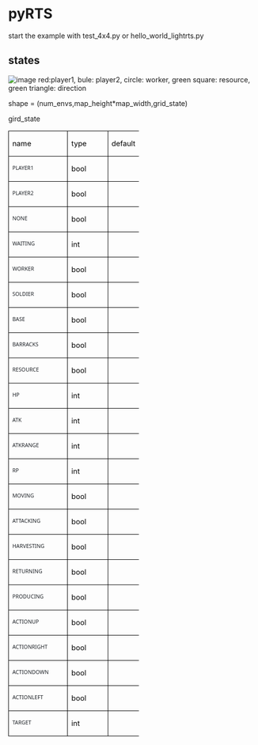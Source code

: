 # pyRTS
start the example with test_4x4.py or hello_world_lightrts.py
## states
![image](https://user-images.githubusercontent.com/66048062/228518275-96ddbe40-1d35-44ee-914f-fc0a9cbe329f.png)
red:player1, bule: player2, circle: worker, green square: resource, green triangle: direction 


shape = (num_envs,map_height*map_width,grid_state)

gird_state
<table class="MsoNormalTable" border="1" cellspacing="0" cellpadding="0" width="264" style="width:198.2pt;border-collapse:collapse;border:none;mso-border-alt:solid windowtext .5pt;
 mso-yfti-tbllook:1184;mso-padding-alt:0cm 5.4pt 0cm 5.4pt;mso-border-insideh:
 .5pt solid windowtext;mso-border-insidev:.5pt solid windowtext">
 <tbody><tr style="mso-yfti-irow:0;mso-yfti-firstrow:yes;height:14.0pt">
  <td width="104" nowrap="" valign="top" style="width:78.0pt;border:solid windowtext 1.0pt;
  mso-border-alt:solid windowtext .5pt;padding:0cm 5.4pt 0cm 5.4pt;height:14.0pt">
  <p class="MsoNormal" align="left" style="text-align:left;mso-pagination:widow-orphan"><span lang="EN-US" style="font-size:11.0pt;mso-ascii-font-family:等线;mso-fareast-font-family:
  等线;mso-hansi-font-family:等线;mso-bidi-font-family:宋体;color:black;mso-font-kerning:
  0pt">name<o:p></o:p></span></p>
  </td>
  <td width="66" nowrap="" valign="bottom" style="width:49.35pt;border:solid windowtext 1.0pt;
  border-left:none;mso-border-left-alt:solid windowtext .5pt;mso-border-alt:
  solid windowtext .5pt;padding:0cm 5.4pt 0cm 5.4pt;height:14.0pt">
  <p class="MsoNormal" align="left" style="text-align:left;mso-pagination:widow-orphan"><span lang="EN-US" style="font-size:11.0pt;mso-ascii-font-family:等线;mso-fareast-font-family:
  等线;mso-hansi-font-family:等线;mso-bidi-font-family:宋体;color:black;mso-font-kerning:
  0pt">type<o:p></o:p></span></p>
  </td>
  <td width="94" nowrap="" valign="bottom" style="width:70.85pt;border:solid windowtext 1.0pt;
  border-left:none;mso-border-left-alt:solid windowtext .5pt;mso-border-alt:
  solid windowtext .5pt;padding:0cm 5.4pt 0cm 5.4pt;height:14.0pt">
  <p class="MsoNormal" align="left" style="text-align:left;mso-pagination:widow-orphan"><span lang="EN-US" style="font-size:11.0pt;mso-ascii-font-family:等线;mso-fareast-font-family:
  等线;mso-hansi-font-family:等线;mso-bidi-font-family:宋体;color:black;mso-font-kerning:
  0pt">default<o:p></o:p></span></p>
  </td>
 </tr>
 <tr style="mso-yfti-irow:1;height:14.0pt">
  <td width="104" valign="top" style="width:78.0pt;border:solid windowtext 1.0pt;
  border-top:none;mso-border-top-alt:solid windowtext .5pt;mso-border-alt:solid windowtext .5pt;
  padding:0cm 5.4pt 0cm 5.4pt;height:14.0pt">
  <p class="MsoNormal" align="left" style="text-align:left;mso-pagination:widow-orphan"><span lang="EN-US" style="font-size:8.0pt;font-family:&quot;Segoe UI&quot;,sans-serif;
  mso-fareast-font-family:等线;color:#1F2328;mso-font-kerning:0pt">PLAYER1<o:p></o:p></span></p>
  </td>
  <td width="66" nowrap="" valign="bottom" style="width:49.35pt;border-top:none;
  border-left:none;border-bottom:solid windowtext 1.0pt;border-right:solid windowtext 1.0pt;
  mso-border-top-alt:solid windowtext .5pt;mso-border-left-alt:solid windowtext .5pt;
  mso-border-alt:solid windowtext .5pt;padding:0cm 5.4pt 0cm 5.4pt;height:14.0pt">
  <p class="MsoNormal" align="left" style="text-align:left;mso-pagination:widow-orphan"><span lang="EN-US" style="font-size:11.0pt;mso-ascii-font-family:等线;mso-fareast-font-family:
  等线;mso-hansi-font-family:等线;mso-bidi-font-family:宋体;color:black;mso-font-kerning:
  0pt">bool<o:p></o:p></span></p>
  </td>
  <td width="94" nowrap="" valign="bottom" style="width:70.85pt;border-top:none;
  border-left:none;border-bottom:solid windowtext 1.0pt;border-right:solid windowtext 1.0pt;
  mso-border-top-alt:solid windowtext .5pt;mso-border-left-alt:solid windowtext .5pt;
  mso-border-alt:solid windowtext .5pt;padding:0cm 5.4pt 0cm 5.4pt;height:14.0pt">
  <p class="MsoNormal" align="right" style="text-align:right;mso-pagination:widow-orphan"><span lang="EN-US" style="font-size:11.0pt;mso-ascii-font-family:等线;mso-fareast-font-family:
  等线;mso-hansi-font-family:等线;mso-bidi-font-family:宋体;color:black;mso-font-kerning:
  0pt">0<o:p></o:p></span></p>
  </td>
 </tr>
 <tr style="mso-yfti-irow:2;height:14.0pt">
  <td width="104" valign="top" style="width:78.0pt;border:solid windowtext 1.0pt;
  border-top:none;mso-border-top-alt:solid windowtext .5pt;mso-border-alt:solid windowtext .5pt;
  padding:0cm 5.4pt 0cm 5.4pt;height:14.0pt">
  <p class="MsoNormal" align="left" style="text-align:left;mso-pagination:widow-orphan"><span lang="EN-US" style="font-size:8.0pt;font-family:&quot;Segoe UI&quot;,sans-serif;
  mso-fareast-font-family:等线;color:#1F2328;mso-font-kerning:0pt">PLAYER2<o:p></o:p></span></p>
  </td>
  <td width="66" nowrap="" valign="bottom" style="width:49.35pt;border-top:none;
  border-left:none;border-bottom:solid windowtext 1.0pt;border-right:solid windowtext 1.0pt;
  mso-border-top-alt:solid windowtext .5pt;mso-border-left-alt:solid windowtext .5pt;
  mso-border-alt:solid windowtext .5pt;padding:0cm 5.4pt 0cm 5.4pt;height:14.0pt">
  <p class="MsoNormal" align="left" style="text-align:left;mso-pagination:widow-orphan"><span lang="EN-US" style="font-size:11.0pt;mso-ascii-font-family:等线;mso-fareast-font-family:
  等线;mso-hansi-font-family:等线;mso-bidi-font-family:宋体;color:black;mso-font-kerning:
  0pt">bool<o:p></o:p></span></p>
  </td>
  <td width="94" nowrap="" valign="bottom" style="width:70.85pt;border-top:none;
  border-left:none;border-bottom:solid windowtext 1.0pt;border-right:solid windowtext 1.0pt;
  mso-border-top-alt:solid windowtext .5pt;mso-border-left-alt:solid windowtext .5pt;
  mso-border-alt:solid windowtext .5pt;padding:0cm 5.4pt 0cm 5.4pt;height:14.0pt">
  <p class="MsoNormal" align="right" style="text-align:right;mso-pagination:widow-orphan"><span lang="EN-US" style="font-size:11.0pt;mso-ascii-font-family:等线;mso-fareast-font-family:
  等线;mso-hansi-font-family:等线;mso-bidi-font-family:宋体;color:black;mso-font-kerning:
  0pt">0<o:p></o:p></span></p>
  </td>
 </tr>
 <tr style="mso-yfti-irow:3;height:14.0pt">
  <td width="104" valign="top" style="width:78.0pt;border:solid windowtext 1.0pt;
  border-top:none;mso-border-top-alt:solid windowtext .5pt;mso-border-alt:solid windowtext .5pt;
  padding:0cm 5.4pt 0cm 5.4pt;height:14.0pt">
  <p class="MsoNormal" align="left" style="text-align:left;mso-pagination:widow-orphan"><span lang="EN-US" style="font-size:8.0pt;font-family:&quot;Segoe UI&quot;,sans-serif;
  mso-fareast-font-family:等线;color:#1F2328;mso-font-kerning:0pt">NONE<o:p></o:p></span></p>
  </td>
  <td width="66" nowrap="" valign="bottom" style="width:49.35pt;border-top:none;
  border-left:none;border-bottom:solid windowtext 1.0pt;border-right:solid windowtext 1.0pt;
  mso-border-top-alt:solid windowtext .5pt;mso-border-left-alt:solid windowtext .5pt;
  mso-border-alt:solid windowtext .5pt;padding:0cm 5.4pt 0cm 5.4pt;height:14.0pt">
  <p class="MsoNormal" align="left" style="text-align:left;mso-pagination:widow-orphan"><span lang="EN-US" style="font-size:11.0pt;mso-ascii-font-family:等线;mso-fareast-font-family:
  等线;mso-hansi-font-family:等线;mso-bidi-font-family:宋体;color:black;mso-font-kerning:
  0pt">bool<o:p></o:p></span></p>
  </td>
  <td width="94" nowrap="" valign="bottom" style="width:70.85pt;border-top:none;
  border-left:none;border-bottom:solid windowtext 1.0pt;border-right:solid windowtext 1.0pt;
  mso-border-top-alt:solid windowtext .5pt;mso-border-left-alt:solid windowtext .5pt;
  mso-border-alt:solid windowtext .5pt;padding:0cm 5.4pt 0cm 5.4pt;height:14.0pt">
  <p class="MsoNormal" align="right" style="text-align:right;mso-pagination:widow-orphan"><span lang="EN-US" style="font-size:11.0pt;mso-ascii-font-family:等线;mso-fareast-font-family:
  等线;mso-hansi-font-family:等线;mso-bidi-font-family:宋体;color:black;mso-font-kerning:
  0pt">0<o:p></o:p></span></p>
  </td>
 </tr>
 <tr style="mso-yfti-irow:4;height:14.0pt">
  <td width="104" valign="top" style="width:78.0pt;border:solid windowtext 1.0pt;
  border-top:none;mso-border-top-alt:solid windowtext .5pt;mso-border-alt:solid windowtext .5pt;
  padding:0cm 5.4pt 0cm 5.4pt;height:14.0pt">
  <p class="MsoNormal" align="left" style="text-align:left;mso-pagination:widow-orphan"><span lang="EN-US" style="font-size:8.0pt;font-family:&quot;Segoe UI&quot;,sans-serif;
  mso-fareast-font-family:等线;color:#1F2328;mso-font-kerning:0pt">WAITING<o:p></o:p></span></p>
  </td>
  <td width="66" nowrap="" valign="bottom" style="width:49.35pt;border-top:none;
  border-left:none;border-bottom:solid windowtext 1.0pt;border-right:solid windowtext 1.0pt;
  mso-border-top-alt:solid windowtext .5pt;mso-border-left-alt:solid windowtext .5pt;
  mso-border-alt:solid windowtext .5pt;padding:0cm 5.4pt 0cm 5.4pt;height:14.0pt">
  <p class="MsoNormal" align="left" style="text-align:left;mso-pagination:widow-orphan"><span lang="EN-US" style="font-size:11.0pt;mso-ascii-font-family:等线;mso-fareast-font-family:
  等线;mso-hansi-font-family:等线;mso-bidi-font-family:宋体;color:black;mso-font-kerning:
  0pt">int<o:p></o:p></span></p>
  </td>
  <td width="94" nowrap="" valign="bottom" style="width:70.85pt;border-top:none;
  border-left:none;border-bottom:solid windowtext 1.0pt;border-right:solid windowtext 1.0pt;
  mso-border-top-alt:solid windowtext .5pt;mso-border-left-alt:solid windowtext .5pt;
  mso-border-alt:solid windowtext .5pt;padding:0cm 5.4pt 0cm 5.4pt;height:14.0pt">
  <p class="MsoNormal" align="right" style="text-align:right;mso-pagination:widow-orphan"><span lang="EN-US" style="font-size:11.0pt;mso-ascii-font-family:等线;mso-fareast-font-family:
  等线;mso-hansi-font-family:等线;mso-bidi-font-family:宋体;color:black;mso-font-kerning:
  0pt">0<o:p></o:p></span></p>
  </td>
 </tr>
 <tr style="mso-yfti-irow:5;height:14.0pt">
  <td width="104" valign="top" style="width:78.0pt;border:solid windowtext 1.0pt;
  border-top:none;mso-border-top-alt:solid windowtext .5pt;mso-border-alt:solid windowtext .5pt;
  padding:0cm 5.4pt 0cm 5.4pt;height:14.0pt">
  <p class="MsoNormal" align="left" style="text-align:left;mso-pagination:widow-orphan"><span lang="EN-US" style="font-size:8.0pt;font-family:&quot;Segoe UI&quot;,sans-serif;
  mso-fareast-font-family:等线;color:#1F2328;mso-font-kerning:0pt">WORKER<o:p></o:p></span></p>
  </td>
  <td width="66" nowrap="" valign="bottom" style="width:49.35pt;border-top:none;
  border-left:none;border-bottom:solid windowtext 1.0pt;border-right:solid windowtext 1.0pt;
  mso-border-top-alt:solid windowtext .5pt;mso-border-left-alt:solid windowtext .5pt;
  mso-border-alt:solid windowtext .5pt;padding:0cm 5.4pt 0cm 5.4pt;height:14.0pt">
  <p class="MsoNormal" align="left" style="text-align:left;mso-pagination:widow-orphan"><span lang="EN-US" style="font-size:11.0pt;mso-ascii-font-family:等线;mso-fareast-font-family:
  等线;mso-hansi-font-family:等线;mso-bidi-font-family:宋体;color:black;mso-font-kerning:
  0pt">bool<o:p></o:p></span></p>
  </td>
  <td width="94" nowrap="" valign="bottom" style="width:70.85pt;border-top:none;
  border-left:none;border-bottom:solid windowtext 1.0pt;border-right:solid windowtext 1.0pt;
  mso-border-top-alt:solid windowtext .5pt;mso-border-left-alt:solid windowtext .5pt;
  mso-border-alt:solid windowtext .5pt;padding:0cm 5.4pt 0cm 5.4pt;height:14.0pt">
  <p class="MsoNormal" align="right" style="text-align:right;mso-pagination:widow-orphan"><span lang="EN-US" style="font-size:11.0pt;mso-ascii-font-family:等线;mso-fareast-font-family:
  等线;mso-hansi-font-family:等线;mso-bidi-font-family:宋体;color:black;mso-font-kerning:
  0pt">0<o:p></o:p></span></p>
  </td>
 </tr>
 <tr style="mso-yfti-irow:6;height:14.0pt">
  <td width="104" valign="top" style="width:78.0pt;border:solid windowtext 1.0pt;
  border-top:none;mso-border-top-alt:solid windowtext .5pt;mso-border-alt:solid windowtext .5pt;
  padding:0cm 5.4pt 0cm 5.4pt;height:14.0pt">
  <p class="MsoNormal" align="left" style="text-align:left;mso-pagination:widow-orphan"><span lang="EN-US" style="font-size:8.0pt;font-family:&quot;Segoe UI&quot;,sans-serif;
  mso-fareast-font-family:等线;color:#1F2328;mso-font-kerning:0pt">SOLDIER<o:p></o:p></span></p>
  </td>
  <td width="66" nowrap="" valign="bottom" style="width:49.35pt;border-top:none;
  border-left:none;border-bottom:solid windowtext 1.0pt;border-right:solid windowtext 1.0pt;
  mso-border-top-alt:solid windowtext .5pt;mso-border-left-alt:solid windowtext .5pt;
  mso-border-alt:solid windowtext .5pt;padding:0cm 5.4pt 0cm 5.4pt;height:14.0pt">
  <p class="MsoNormal" align="left" style="text-align:left;mso-pagination:widow-orphan"><span lang="EN-US" style="font-size:11.0pt;mso-ascii-font-family:等线;mso-fareast-font-family:
  等线;mso-hansi-font-family:等线;mso-bidi-font-family:宋体;color:black;mso-font-kerning:
  0pt">bool<o:p></o:p></span></p>
  </td>
  <td width="94" nowrap="" valign="bottom" style="width:70.85pt;border-top:none;
  border-left:none;border-bottom:solid windowtext 1.0pt;border-right:solid windowtext 1.0pt;
  mso-border-top-alt:solid windowtext .5pt;mso-border-left-alt:solid windowtext .5pt;
  mso-border-alt:solid windowtext .5pt;padding:0cm 5.4pt 0cm 5.4pt;height:14.0pt">
  <p class="MsoNormal" align="right" style="text-align:right;mso-pagination:widow-orphan"><span lang="EN-US" style="font-size:11.0pt;mso-ascii-font-family:等线;mso-fareast-font-family:
  等线;mso-hansi-font-family:等线;mso-bidi-font-family:宋体;color:black;mso-font-kerning:
  0pt">0<o:p></o:p></span></p>
  </td>
 </tr>
 <tr style="mso-yfti-irow:7;height:14.0pt">
  <td width="104" valign="top" style="width:78.0pt;border:solid windowtext 1.0pt;
  border-top:none;mso-border-top-alt:solid windowtext .5pt;mso-border-alt:solid windowtext .5pt;
  padding:0cm 5.4pt 0cm 5.4pt;height:14.0pt">
  <p class="MsoNormal" align="left" style="text-align:left;mso-pagination:widow-orphan"><span lang="EN-US" style="font-size:8.0pt;font-family:&quot;Segoe UI&quot;,sans-serif;
  mso-fareast-font-family:等线;color:#1F2328;mso-font-kerning:0pt">BASE<o:p></o:p></span></p>
  </td>
  <td width="66" nowrap="" valign="bottom" style="width:49.35pt;border-top:none;
  border-left:none;border-bottom:solid windowtext 1.0pt;border-right:solid windowtext 1.0pt;
  mso-border-top-alt:solid windowtext .5pt;mso-border-left-alt:solid windowtext .5pt;
  mso-border-alt:solid windowtext .5pt;padding:0cm 5.4pt 0cm 5.4pt;height:14.0pt">
  <p class="MsoNormal" align="left" style="text-align:left;mso-pagination:widow-orphan"><span lang="EN-US" style="font-size:11.0pt;mso-ascii-font-family:等线;mso-fareast-font-family:
  等线;mso-hansi-font-family:等线;mso-bidi-font-family:宋体;color:black;mso-font-kerning:
  0pt">bool<o:p></o:p></span></p>
  </td>
  <td width="94" nowrap="" valign="bottom" style="width:70.85pt;border-top:none;
  border-left:none;border-bottom:solid windowtext 1.0pt;border-right:solid windowtext 1.0pt;
  mso-border-top-alt:solid windowtext .5pt;mso-border-left-alt:solid windowtext .5pt;
  mso-border-alt:solid windowtext .5pt;padding:0cm 5.4pt 0cm 5.4pt;height:14.0pt">
  <p class="MsoNormal" align="right" style="text-align:right;mso-pagination:widow-orphan"><span lang="EN-US" style="font-size:11.0pt;mso-ascii-font-family:等线;mso-fareast-font-family:
  等线;mso-hansi-font-family:等线;mso-bidi-font-family:宋体;color:black;mso-font-kerning:
  0pt">0<o:p></o:p></span></p>
  </td>
 </tr>
 <tr style="mso-yfti-irow:8;height:14.0pt">
  <td width="104" valign="top" style="width:78.0pt;border:solid windowtext 1.0pt;
  border-top:none;mso-border-top-alt:solid windowtext .5pt;mso-border-alt:solid windowtext .5pt;
  padding:0cm 5.4pt 0cm 5.4pt;height:14.0pt">
  <p class="MsoNormal" align="left" style="text-align:left;mso-pagination:widow-orphan"><span lang="EN-US" style="font-size:8.0pt;font-family:&quot;Segoe UI&quot;,sans-serif;
  mso-fareast-font-family:等线;color:#1F2328;mso-font-kerning:0pt">BARRACKS<o:p></o:p></span></p>
  </td>
  <td width="66" nowrap="" valign="bottom" style="width:49.35pt;border-top:none;
  border-left:none;border-bottom:solid windowtext 1.0pt;border-right:solid windowtext 1.0pt;
  mso-border-top-alt:solid windowtext .5pt;mso-border-left-alt:solid windowtext .5pt;
  mso-border-alt:solid windowtext .5pt;padding:0cm 5.4pt 0cm 5.4pt;height:14.0pt">
  <p class="MsoNormal" align="left" style="text-align:left;mso-pagination:widow-orphan"><span lang="EN-US" style="font-size:11.0pt;mso-ascii-font-family:等线;mso-fareast-font-family:
  等线;mso-hansi-font-family:等线;mso-bidi-font-family:宋体;color:black;mso-font-kerning:
  0pt">bool<o:p></o:p></span></p>
  </td>
  <td width="94" nowrap="" valign="bottom" style="width:70.85pt;border-top:none;
  border-left:none;border-bottom:solid windowtext 1.0pt;border-right:solid windowtext 1.0pt;
  mso-border-top-alt:solid windowtext .5pt;mso-border-left-alt:solid windowtext .5pt;
  mso-border-alt:solid windowtext .5pt;padding:0cm 5.4pt 0cm 5.4pt;height:14.0pt">
  <p class="MsoNormal" align="right" style="text-align:right;mso-pagination:widow-orphan"><span lang="EN-US" style="font-size:11.0pt;mso-ascii-font-family:等线;mso-fareast-font-family:
  等线;mso-hansi-font-family:等线;mso-bidi-font-family:宋体;color:black;mso-font-kerning:
  0pt">0<o:p></o:p></span></p>
  </td>
 </tr>
 <tr style="mso-yfti-irow:9;height:14.0pt">
  <td width="104" valign="top" style="width:78.0pt;border:solid windowtext 1.0pt;
  border-top:none;mso-border-top-alt:solid windowtext .5pt;mso-border-alt:solid windowtext .5pt;
  padding:0cm 5.4pt 0cm 5.4pt;height:14.0pt">
  <p class="MsoNormal" align="left" style="text-align:left;mso-pagination:widow-orphan"><span lang="EN-US" style="font-size:8.0pt;font-family:&quot;Segoe UI&quot;,sans-serif;
  mso-fareast-font-family:等线;color:#1F2328;mso-font-kerning:0pt">RESOURCE<o:p></o:p></span></p>
  </td>
  <td width="66" nowrap="" valign="bottom" style="width:49.35pt;border-top:none;
  border-left:none;border-bottom:solid windowtext 1.0pt;border-right:solid windowtext 1.0pt;
  mso-border-top-alt:solid windowtext .5pt;mso-border-left-alt:solid windowtext .5pt;
  mso-border-alt:solid windowtext .5pt;padding:0cm 5.4pt 0cm 5.4pt;height:14.0pt">
  <p class="MsoNormal" align="left" style="text-align:left;mso-pagination:widow-orphan"><span lang="EN-US" style="font-size:11.0pt;mso-ascii-font-family:等线;mso-fareast-font-family:
  等线;mso-hansi-font-family:等线;mso-bidi-font-family:宋体;color:black;mso-font-kerning:
  0pt">bool<o:p></o:p></span></p>
  </td>
  <td width="94" nowrap="" valign="bottom" style="width:70.85pt;border-top:none;
  border-left:none;border-bottom:solid windowtext 1.0pt;border-right:solid windowtext 1.0pt;
  mso-border-top-alt:solid windowtext .5pt;mso-border-left-alt:solid windowtext .5pt;
  mso-border-alt:solid windowtext .5pt;padding:0cm 5.4pt 0cm 5.4pt;height:14.0pt">
  <p class="MsoNormal" align="right" style="text-align:right;mso-pagination:widow-orphan"><span lang="EN-US" style="font-size:11.0pt;mso-ascii-font-family:等线;mso-fareast-font-family:
  等线;mso-hansi-font-family:等线;mso-bidi-font-family:宋体;color:black;mso-font-kerning:
  0pt">0<o:p></o:p></span></p>
  </td>
 </tr>
 <tr style="mso-yfti-irow:10;height:14.0pt">
  <td width="104" valign="top" style="width:78.0pt;border:solid windowtext 1.0pt;
  border-top:none;mso-border-top-alt:solid windowtext .5pt;mso-border-alt:solid windowtext .5pt;
  padding:0cm 5.4pt 0cm 5.4pt;height:14.0pt">
  <p class="MsoNormal" align="left" style="text-align:left;mso-pagination:widow-orphan"><span lang="EN-US" style="font-size:8.0pt;font-family:&quot;Segoe UI&quot;,sans-serif;
  mso-fareast-font-family:等线;color:#1F2328;mso-font-kerning:0pt">HP<o:p></o:p></span></p>
  </td>
  <td width="66" nowrap="" valign="bottom" style="width:49.35pt;border-top:none;
  border-left:none;border-bottom:solid windowtext 1.0pt;border-right:solid windowtext 1.0pt;
  mso-border-top-alt:solid windowtext .5pt;mso-border-left-alt:solid windowtext .5pt;
  mso-border-alt:solid windowtext .5pt;padding:0cm 5.4pt 0cm 5.4pt;height:14.0pt">
  <p class="MsoNormal" align="left" style="text-align:left;mso-pagination:widow-orphan"><span lang="EN-US" style="font-size:11.0pt;mso-ascii-font-family:等线;mso-fareast-font-family:
  等线;mso-hansi-font-family:等线;mso-bidi-font-family:宋体;color:black;mso-font-kerning:
  0pt">int<o:p></o:p></span></p>
  </td>
  <td width="94" nowrap="" valign="bottom" style="width:70.85pt;border-top:none;
  border-left:none;border-bottom:solid windowtext 1.0pt;border-right:solid windowtext 1.0pt;
  mso-border-top-alt:solid windowtext .5pt;mso-border-left-alt:solid windowtext .5pt;
  mso-border-alt:solid windowtext .5pt;padding:0cm 5.4pt 0cm 5.4pt;height:14.0pt">
  <p class="MsoNormal" align="right" style="text-align:right;mso-pagination:widow-orphan"><span lang="EN-US" style="font-size:11.0pt;mso-ascii-font-family:等线;mso-fareast-font-family:
  等线;mso-hansi-font-family:等线;mso-bidi-font-family:宋体;color:black;mso-font-kerning:
  0pt">0<o:p></o:p></span></p>
  </td>
 </tr>
 <tr style="mso-yfti-irow:11;height:14.0pt">
  <td width="104" valign="top" style="width:78.0pt;border:solid windowtext 1.0pt;
  border-top:none;mso-border-top-alt:solid windowtext .5pt;mso-border-alt:solid windowtext .5pt;
  padding:0cm 5.4pt 0cm 5.4pt;height:14.0pt">
  <p class="MsoNormal" align="left" style="text-align:left;mso-pagination:widow-orphan"><span lang="EN-US" style="font-size:8.0pt;font-family:&quot;Segoe UI&quot;,sans-serif;
  mso-fareast-font-family:等线;color:#1F2328;mso-font-kerning:0pt">ATK<o:p></o:p></span></p>
  </td>
  <td width="66" nowrap="" valign="bottom" style="width:49.35pt;border-top:none;
  border-left:none;border-bottom:solid windowtext 1.0pt;border-right:solid windowtext 1.0pt;
  mso-border-top-alt:solid windowtext .5pt;mso-border-left-alt:solid windowtext .5pt;
  mso-border-alt:solid windowtext .5pt;padding:0cm 5.4pt 0cm 5.4pt;height:14.0pt">
  <p class="MsoNormal" align="left" style="text-align:left;mso-pagination:widow-orphan"><span lang="EN-US" style="font-size:11.0pt;mso-ascii-font-family:等线;mso-fareast-font-family:
  等线;mso-hansi-font-family:等线;mso-bidi-font-family:宋体;color:black;mso-font-kerning:
  0pt">int<o:p></o:p></span></p>
  </td>
  <td width="94" nowrap="" valign="bottom" style="width:70.85pt;border-top:none;
  border-left:none;border-bottom:solid windowtext 1.0pt;border-right:solid windowtext 1.0pt;
  mso-border-top-alt:solid windowtext .5pt;mso-border-left-alt:solid windowtext .5pt;
  mso-border-alt:solid windowtext .5pt;padding:0cm 5.4pt 0cm 5.4pt;height:14.0pt">
  <p class="MsoNormal" align="right" style="text-align:right;mso-pagination:widow-orphan"><span lang="EN-US" style="font-size:11.0pt;mso-ascii-font-family:等线;mso-fareast-font-family:
  等线;mso-hansi-font-family:等线;mso-bidi-font-family:宋体;color:black;mso-font-kerning:
  0pt">0<o:p></o:p></span></p>
  </td>
 </tr>
 <tr style="mso-yfti-irow:12;height:14.0pt">
  <td width="104" valign="top" style="width:78.0pt;border:solid windowtext 1.0pt;
  border-top:none;mso-border-top-alt:solid windowtext .5pt;mso-border-alt:solid windowtext .5pt;
  padding:0cm 5.4pt 0cm 5.4pt;height:14.0pt">
  <p class="MsoNormal" align="left" style="text-align:left;mso-pagination:widow-orphan"><span lang="EN-US" style="font-size:8.0pt;font-family:&quot;Segoe UI&quot;,sans-serif;
  mso-fareast-font-family:等线;color:#1F2328;mso-font-kerning:0pt">ATKRANGE<o:p></o:p></span></p>
  </td>
  <td width="66" nowrap="" valign="bottom" style="width:49.35pt;border-top:none;
  border-left:none;border-bottom:solid windowtext 1.0pt;border-right:solid windowtext 1.0pt;
  mso-border-top-alt:solid windowtext .5pt;mso-border-left-alt:solid windowtext .5pt;
  mso-border-alt:solid windowtext .5pt;padding:0cm 5.4pt 0cm 5.4pt;height:14.0pt">
  <p class="MsoNormal" align="left" style="text-align:left;mso-pagination:widow-orphan"><span lang="EN-US" style="font-size:11.0pt;mso-ascii-font-family:等线;mso-fareast-font-family:
  等线;mso-hansi-font-family:等线;mso-bidi-font-family:宋体;color:black;mso-font-kerning:
  0pt">int<o:p></o:p></span></p>
  </td>
  <td width="94" nowrap="" valign="bottom" style="width:70.85pt;border-top:none;
  border-left:none;border-bottom:solid windowtext 1.0pt;border-right:solid windowtext 1.0pt;
  mso-border-top-alt:solid windowtext .5pt;mso-border-left-alt:solid windowtext .5pt;
  mso-border-alt:solid windowtext .5pt;padding:0cm 5.4pt 0cm 5.4pt;height:14.0pt">
  <p class="MsoNormal" align="right" style="text-align:right;mso-pagination:widow-orphan"><span lang="EN-US" style="font-size:11.0pt;mso-ascii-font-family:等线;mso-fareast-font-family:
  等线;mso-hansi-font-family:等线;mso-bidi-font-family:宋体;color:black;mso-font-kerning:
  0pt">0<o:p></o:p></span></p>
  </td>
 </tr>
 <tr style="mso-yfti-irow:13;height:14.0pt">
  <td width="104" valign="top" style="width:78.0pt;border:solid windowtext 1.0pt;
  border-top:none;mso-border-top-alt:solid windowtext .5pt;mso-border-alt:solid windowtext .5pt;
  padding:0cm 5.4pt 0cm 5.4pt;height:14.0pt">
  <p class="MsoNormal" align="left" style="text-align:left;mso-pagination:widow-orphan"><span lang="EN-US" style="font-size:8.0pt;font-family:&quot;Segoe UI&quot;,sans-serif;
  mso-fareast-font-family:等线;color:#1F2328;mso-font-kerning:0pt">RP<o:p></o:p></span></p>
  </td>
  <td width="66" nowrap="" valign="bottom" style="width:49.35pt;border-top:none;
  border-left:none;border-bottom:solid windowtext 1.0pt;border-right:solid windowtext 1.0pt;
  mso-border-top-alt:solid windowtext .5pt;mso-border-left-alt:solid windowtext .5pt;
  mso-border-alt:solid windowtext .5pt;padding:0cm 5.4pt 0cm 5.4pt;height:14.0pt">
  <p class="MsoNormal" align="left" style="text-align:left;mso-pagination:widow-orphan"><span lang="EN-US" style="font-size:11.0pt;mso-ascii-font-family:等线;mso-fareast-font-family:
  等线;mso-hansi-font-family:等线;mso-bidi-font-family:宋体;color:black;mso-font-kerning:
  0pt">int<o:p></o:p></span></p>
  </td>
  <td width="94" nowrap="" valign="bottom" style="width:70.85pt;border-top:none;
  border-left:none;border-bottom:solid windowtext 1.0pt;border-right:solid windowtext 1.0pt;
  mso-border-top-alt:solid windowtext .5pt;mso-border-left-alt:solid windowtext .5pt;
  mso-border-alt:solid windowtext .5pt;padding:0cm 5.4pt 0cm 5.4pt;height:14.0pt">
  <p class="MsoNormal" align="right" style="text-align:right;mso-pagination:widow-orphan"><span lang="EN-US" style="font-size:11.0pt;mso-ascii-font-family:等线;mso-fareast-font-family:
  等线;mso-hansi-font-family:等线;mso-bidi-font-family:宋体;color:black;mso-font-kerning:
  0pt">0<o:p></o:p></span></p>
  </td>
 </tr>
 <tr style="mso-yfti-irow:14;height:14.0pt">
  <td width="104" valign="top" style="width:78.0pt;border:solid windowtext 1.0pt;
  border-top:none;mso-border-top-alt:solid windowtext .5pt;mso-border-alt:solid windowtext .5pt;
  padding:0cm 5.4pt 0cm 5.4pt;height:14.0pt">
  <p class="MsoNormal" align="left" style="text-align:left;mso-pagination:widow-orphan"><span lang="EN-US" style="font-size:8.0pt;font-family:&quot;Segoe UI&quot;,sans-serif;
  mso-fareast-font-family:等线;color:#1F2328;mso-font-kerning:0pt">MOVING<o:p></o:p></span></p>
  </td>
  <td width="66" nowrap="" valign="bottom" style="width:49.35pt;border-top:none;
  border-left:none;border-bottom:solid windowtext 1.0pt;border-right:solid windowtext 1.0pt;
  mso-border-top-alt:solid windowtext .5pt;mso-border-left-alt:solid windowtext .5pt;
  mso-border-alt:solid windowtext .5pt;padding:0cm 5.4pt 0cm 5.4pt;height:14.0pt">
  <p class="MsoNormal" align="left" style="text-align:left;mso-pagination:widow-orphan"><span lang="EN-US" style="font-size:11.0pt;mso-ascii-font-family:等线;mso-fareast-font-family:
  等线;mso-hansi-font-family:等线;mso-bidi-font-family:宋体;color:black;mso-font-kerning:
  0pt">bool<o:p></o:p></span></p>
  </td>
  <td width="94" nowrap="" valign="bottom" style="width:70.85pt;border-top:none;
  border-left:none;border-bottom:solid windowtext 1.0pt;border-right:solid windowtext 1.0pt;
  mso-border-top-alt:solid windowtext .5pt;mso-border-left-alt:solid windowtext .5pt;
  mso-border-alt:solid windowtext .5pt;padding:0cm 5.4pt 0cm 5.4pt;height:14.0pt">
  <p class="MsoNormal" align="right" style="text-align:right;mso-pagination:widow-orphan"><span lang="EN-US" style="font-size:11.0pt;mso-ascii-font-family:等线;mso-fareast-font-family:
  等线;mso-hansi-font-family:等线;mso-bidi-font-family:宋体;color:black;mso-font-kerning:
  0pt">0<o:p></o:p></span></p>
  </td>
 </tr>
 <tr style="mso-yfti-irow:15;height:14.0pt">
  <td width="104" valign="top" style="width:78.0pt;border:solid windowtext 1.0pt;
  border-top:none;mso-border-top-alt:solid windowtext .5pt;mso-border-alt:solid windowtext .5pt;
  padding:0cm 5.4pt 0cm 5.4pt;height:14.0pt">
  <p class="MsoNormal" align="left" style="text-align:left;mso-pagination:widow-orphan"><span lang="EN-US" style="font-size:8.0pt;font-family:&quot;Segoe UI&quot;,sans-serif;
  mso-fareast-font-family:等线;color:#1F2328;mso-font-kerning:0pt">ATTACKING<o:p></o:p></span></p>
  </td>
  <td width="66" nowrap="" valign="bottom" style="width:49.35pt;border-top:none;
  border-left:none;border-bottom:solid windowtext 1.0pt;border-right:solid windowtext 1.0pt;
  mso-border-top-alt:solid windowtext .5pt;mso-border-left-alt:solid windowtext .5pt;
  mso-border-alt:solid windowtext .5pt;padding:0cm 5.4pt 0cm 5.4pt;height:14.0pt">
  <p class="MsoNormal" align="left" style="text-align:left;mso-pagination:widow-orphan"><span lang="EN-US" style="font-size:11.0pt;mso-ascii-font-family:等线;mso-fareast-font-family:
  等线;mso-hansi-font-family:等线;mso-bidi-font-family:宋体;color:black;mso-font-kerning:
  0pt">bool<o:p></o:p></span></p>
  </td>
  <td width="94" nowrap="" valign="bottom" style="width:70.85pt;border-top:none;
  border-left:none;border-bottom:solid windowtext 1.0pt;border-right:solid windowtext 1.0pt;
  mso-border-top-alt:solid windowtext .5pt;mso-border-left-alt:solid windowtext .5pt;
  mso-border-alt:solid windowtext .5pt;padding:0cm 5.4pt 0cm 5.4pt;height:14.0pt">
  <p class="MsoNormal" align="right" style="text-align:right;mso-pagination:widow-orphan"><span lang="EN-US" style="font-size:11.0pt;mso-ascii-font-family:等线;mso-fareast-font-family:
  等线;mso-hansi-font-family:等线;mso-bidi-font-family:宋体;color:black;mso-font-kerning:
  0pt">0<o:p></o:p></span></p>
  </td>
 </tr>
 <tr style="mso-yfti-irow:16;height:14.0pt">
  <td width="104" valign="top" style="width:78.0pt;border:solid windowtext 1.0pt;
  border-top:none;mso-border-top-alt:solid windowtext .5pt;mso-border-alt:solid windowtext .5pt;
  padding:0cm 5.4pt 0cm 5.4pt;height:14.0pt">
  <p class="MsoNormal" align="left" style="text-align:left;mso-pagination:widow-orphan"><span lang="EN-US" style="font-size:8.0pt;font-family:&quot;Segoe UI&quot;,sans-serif;
  mso-fareast-font-family:等线;color:#1F2328;mso-font-kerning:0pt">HARVESTING<o:p></o:p></span></p>
  </td>
  <td width="66" nowrap="" valign="bottom" style="width:49.35pt;border-top:none;
  border-left:none;border-bottom:solid windowtext 1.0pt;border-right:solid windowtext 1.0pt;
  mso-border-top-alt:solid windowtext .5pt;mso-border-left-alt:solid windowtext .5pt;
  mso-border-alt:solid windowtext .5pt;padding:0cm 5.4pt 0cm 5.4pt;height:14.0pt">
  <p class="MsoNormal" align="left" style="text-align:left;mso-pagination:widow-orphan"><span lang="EN-US" style="font-size:11.0pt;mso-ascii-font-family:等线;mso-fareast-font-family:
  等线;mso-hansi-font-family:等线;mso-bidi-font-family:宋体;color:black;mso-font-kerning:
  0pt">bool<o:p></o:p></span></p>
  </td>
  <td width="94" nowrap="" valign="bottom" style="width:70.85pt;border-top:none;
  border-left:none;border-bottom:solid windowtext 1.0pt;border-right:solid windowtext 1.0pt;
  mso-border-top-alt:solid windowtext .5pt;mso-border-left-alt:solid windowtext .5pt;
  mso-border-alt:solid windowtext .5pt;padding:0cm 5.4pt 0cm 5.4pt;height:14.0pt">
  <p class="MsoNormal" align="right" style="text-align:right;mso-pagination:widow-orphan"><span lang="EN-US" style="font-size:11.0pt;mso-ascii-font-family:等线;mso-fareast-font-family:
  等线;mso-hansi-font-family:等线;mso-bidi-font-family:宋体;color:black;mso-font-kerning:
  0pt">0<o:p></o:p></span></p>
  </td>
 </tr>
 <tr style="mso-yfti-irow:17;height:14.0pt">
  <td width="104" valign="top" style="width:78.0pt;border:solid windowtext 1.0pt;
  border-top:none;mso-border-top-alt:solid windowtext .5pt;mso-border-alt:solid windowtext .5pt;
  padding:0cm 5.4pt 0cm 5.4pt;height:14.0pt">
  <p class="MsoNormal" align="left" style="text-align:left;mso-pagination:widow-orphan"><span lang="EN-US" style="font-size:8.0pt;font-family:&quot;Segoe UI&quot;,sans-serif;
  mso-fareast-font-family:等线;color:#1F2328;mso-font-kerning:0pt">RETURNING<o:p></o:p></span></p>
  </td>
  <td width="66" nowrap="" valign="bottom" style="width:49.35pt;border-top:none;
  border-left:none;border-bottom:solid windowtext 1.0pt;border-right:solid windowtext 1.0pt;
  mso-border-top-alt:solid windowtext .5pt;mso-border-left-alt:solid windowtext .5pt;
  mso-border-alt:solid windowtext .5pt;padding:0cm 5.4pt 0cm 5.4pt;height:14.0pt">
  <p class="MsoNormal" align="left" style="text-align:left;mso-pagination:widow-orphan"><span lang="EN-US" style="font-size:11.0pt;mso-ascii-font-family:等线;mso-fareast-font-family:
  等线;mso-hansi-font-family:等线;mso-bidi-font-family:宋体;color:black;mso-font-kerning:
  0pt">bool<o:p></o:p></span></p>
  </td>
  <td width="94" nowrap="" valign="bottom" style="width:70.85pt;border-top:none;
  border-left:none;border-bottom:solid windowtext 1.0pt;border-right:solid windowtext 1.0pt;
  mso-border-top-alt:solid windowtext .5pt;mso-border-left-alt:solid windowtext .5pt;
  mso-border-alt:solid windowtext .5pt;padding:0cm 5.4pt 0cm 5.4pt;height:14.0pt">
  <p class="MsoNormal" align="right" style="text-align:right;mso-pagination:widow-orphan"><span lang="EN-US" style="font-size:11.0pt;mso-ascii-font-family:等线;mso-fareast-font-family:
  等线;mso-hansi-font-family:等线;mso-bidi-font-family:宋体;color:black;mso-font-kerning:
  0pt">0<o:p></o:p></span></p>
  </td>
 </tr>
 <tr style="mso-yfti-irow:18;height:14.0pt">
  <td width="104" valign="top" style="width:78.0pt;border:solid windowtext 1.0pt;
  border-top:none;mso-border-top-alt:solid windowtext .5pt;mso-border-alt:solid windowtext .5pt;
  padding:0cm 5.4pt 0cm 5.4pt;height:14.0pt">
  <p class="MsoNormal" align="left" style="text-align:left;mso-pagination:widow-orphan"><span lang="EN-US" style="font-size:8.0pt;font-family:&quot;Segoe UI&quot;,sans-serif;
  mso-fareast-font-family:等线;color:#1F2328;mso-font-kerning:0pt">PRODUCING<o:p></o:p></span></p>
  </td>
  <td width="66" nowrap="" valign="bottom" style="width:49.35pt;border-top:none;
  border-left:none;border-bottom:solid windowtext 1.0pt;border-right:solid windowtext 1.0pt;
  mso-border-top-alt:solid windowtext .5pt;mso-border-left-alt:solid windowtext .5pt;
  mso-border-alt:solid windowtext .5pt;padding:0cm 5.4pt 0cm 5.4pt;height:14.0pt">
  <p class="MsoNormal" align="left" style="text-align:left;mso-pagination:widow-orphan"><span lang="EN-US" style="font-size:11.0pt;mso-ascii-font-family:等线;mso-fareast-font-family:
  等线;mso-hansi-font-family:等线;mso-bidi-font-family:宋体;color:black;mso-font-kerning:
  0pt">bool<o:p></o:p></span></p>
  </td>
  <td width="94" nowrap="" valign="bottom" style="width:70.85pt;border-top:none;
  border-left:none;border-bottom:solid windowtext 1.0pt;border-right:solid windowtext 1.0pt;
  mso-border-top-alt:solid windowtext .5pt;mso-border-left-alt:solid windowtext .5pt;
  mso-border-alt:solid windowtext .5pt;padding:0cm 5.4pt 0cm 5.4pt;height:14.0pt">
  <p class="MsoNormal" align="right" style="text-align:right;mso-pagination:widow-orphan"><span lang="EN-US" style="font-size:11.0pt;mso-ascii-font-family:等线;mso-fareast-font-family:
  等线;mso-hansi-font-family:等线;mso-bidi-font-family:宋体;color:black;mso-font-kerning:
  0pt">0<o:p></o:p></span></p>
  </td>
 </tr>
 <tr style="mso-yfti-irow:19;height:14.0pt">
  <td width="104" valign="top" style="width:78.0pt;border:solid windowtext 1.0pt;
  border-top:none;mso-border-top-alt:solid windowtext .5pt;mso-border-alt:solid windowtext .5pt;
  padding:0cm 5.4pt 0cm 5.4pt;height:14.0pt">
  <p class="MsoNormal" align="left" style="text-align:left;mso-pagination:widow-orphan"><span lang="EN-US" style="font-size:8.0pt;font-family:&quot;Segoe UI&quot;,sans-serif;
  mso-fareast-font-family:等线;color:#1F2328;mso-font-kerning:0pt">ACTIONUP<o:p></o:p></span></p>
  </td>
  <td width="66" nowrap="" valign="bottom" style="width:49.35pt;border-top:none;
  border-left:none;border-bottom:solid windowtext 1.0pt;border-right:solid windowtext 1.0pt;
  mso-border-top-alt:solid windowtext .5pt;mso-border-left-alt:solid windowtext .5pt;
  mso-border-alt:solid windowtext .5pt;padding:0cm 5.4pt 0cm 5.4pt;height:14.0pt">
  <p class="MsoNormal" align="left" style="text-align:left;mso-pagination:widow-orphan"><span lang="EN-US" style="font-size:11.0pt;mso-ascii-font-family:等线;mso-fareast-font-family:
  等线;mso-hansi-font-family:等线;mso-bidi-font-family:宋体;color:black;mso-font-kerning:
  0pt">bool<o:p></o:p></span></p>
  </td>
  <td width="94" nowrap="" valign="bottom" style="width:70.85pt;border-top:none;
  border-left:none;border-bottom:solid windowtext 1.0pt;border-right:solid windowtext 1.0pt;
  mso-border-top-alt:solid windowtext .5pt;mso-border-left-alt:solid windowtext .5pt;
  mso-border-alt:solid windowtext .5pt;padding:0cm 5.4pt 0cm 5.4pt;height:14.0pt">
  <p class="MsoNormal" align="right" style="text-align:right;mso-pagination:widow-orphan"><span lang="EN-US" style="font-size:11.0pt;mso-ascii-font-family:等线;mso-fareast-font-family:
  等线;mso-hansi-font-family:等线;mso-bidi-font-family:宋体;color:black;mso-font-kerning:
  0pt">0<o:p></o:p></span></p>
  </td>
 </tr>
 <tr style="mso-yfti-irow:20;height:17.5pt">
  <td width="104" valign="top" style="width:78.0pt;border:solid windowtext 1.0pt;
  border-top:none;mso-border-top-alt:solid windowtext .5pt;mso-border-alt:solid windowtext .5pt;
  padding:0cm 5.4pt 0cm 5.4pt;height:17.5pt">
  <p class="MsoNormal" align="left" style="text-align:left;mso-pagination:widow-orphan"><span lang="EN-US" style="font-size:8.0pt;font-family:&quot;Segoe UI&quot;,sans-serif;
  mso-fareast-font-family:等线;color:#1F2328;mso-font-kerning:0pt">ACTIONRIGHT<o:p></o:p></span></p>
  </td>
  <td width="66" nowrap="" valign="bottom" style="width:49.35pt;border-top:none;
  border-left:none;border-bottom:solid windowtext 1.0pt;border-right:solid windowtext 1.0pt;
  mso-border-top-alt:solid windowtext .5pt;mso-border-left-alt:solid windowtext .5pt;
  mso-border-alt:solid windowtext .5pt;padding:0cm 5.4pt 0cm 5.4pt;height:17.5pt">
  <p class="MsoNormal" align="left" style="text-align:left;mso-pagination:widow-orphan"><span lang="EN-US" style="font-size:11.0pt;mso-ascii-font-family:等线;mso-fareast-font-family:
  等线;mso-hansi-font-family:等线;mso-bidi-font-family:宋体;color:black;mso-font-kerning:
  0pt">bool<o:p></o:p></span></p>
  </td>
  <td width="94" nowrap="" valign="bottom" style="width:70.85pt;border-top:none;
  border-left:none;border-bottom:solid windowtext 1.0pt;border-right:solid windowtext 1.0pt;
  mso-border-top-alt:solid windowtext .5pt;mso-border-left-alt:solid windowtext .5pt;
  mso-border-alt:solid windowtext .5pt;padding:0cm 5.4pt 0cm 5.4pt;height:17.5pt">
  <p class="MsoNormal" align="right" style="text-align:right;mso-pagination:widow-orphan"><span lang="EN-US" style="font-size:11.0pt;mso-ascii-font-family:等线;mso-fareast-font-family:
  等线;mso-hansi-font-family:等线;mso-bidi-font-family:宋体;color:black;mso-font-kerning:
  0pt">0<o:p></o:p></span></p>
  </td>
 </tr>
 <tr style="mso-yfti-irow:21;height:13.55pt">
  <td width="104" valign="top" style="width:78.0pt;border:solid windowtext 1.0pt;
  border-top:none;mso-border-top-alt:solid windowtext .5pt;mso-border-alt:solid windowtext .5pt;
  padding:0cm 5.4pt 0cm 5.4pt;height:13.55pt">
  <p class="MsoNormal" align="left" style="text-align:left;mso-pagination:widow-orphan"><span lang="EN-US" style="font-size:8.0pt;font-family:&quot;Segoe UI&quot;,sans-serif;
  mso-fareast-font-family:等线;color:#1F2328;mso-font-kerning:0pt">ACTIONDOWN<o:p></o:p></span></p>
  </td>
  <td width="66" nowrap="" valign="bottom" style="width:49.35pt;border-top:none;
  border-left:none;border-bottom:solid windowtext 1.0pt;border-right:solid windowtext 1.0pt;
  mso-border-top-alt:solid windowtext .5pt;mso-border-left-alt:solid windowtext .5pt;
  mso-border-alt:solid windowtext .5pt;padding:0cm 5.4pt 0cm 5.4pt;height:13.55pt">
  <p class="MsoNormal" align="left" style="text-align:left;mso-pagination:widow-orphan"><span lang="EN-US" style="font-size:11.0pt;mso-ascii-font-family:等线;mso-fareast-font-family:
  等线;mso-hansi-font-family:等线;mso-bidi-font-family:宋体;color:black;mso-font-kerning:
  0pt">bool<o:p></o:p></span></p>
  </td>
  <td width="94" nowrap="" valign="bottom" style="width:70.85pt;border-top:none;
  border-left:none;border-bottom:solid windowtext 1.0pt;border-right:solid windowtext 1.0pt;
  mso-border-top-alt:solid windowtext .5pt;mso-border-left-alt:solid windowtext .5pt;
  mso-border-alt:solid windowtext .5pt;padding:0cm 5.4pt 0cm 5.4pt;height:13.55pt">
  <p class="MsoNormal" align="right" style="text-align:right;mso-pagination:widow-orphan"><span lang="EN-US" style="font-size:11.0pt;mso-ascii-font-family:等线;mso-fareast-font-family:
  等线;mso-hansi-font-family:等线;mso-bidi-font-family:宋体;color:black;mso-font-kerning:
  0pt">0<o:p></o:p></span></p>
  </td>
 </tr>
 <tr style="mso-yfti-irow:22;height:14.0pt">
  <td width="104" valign="top" style="width:78.0pt;border:solid windowtext 1.0pt;
  border-top:none;mso-border-top-alt:solid windowtext .5pt;mso-border-alt:solid windowtext .5pt;
  padding:0cm 5.4pt 0cm 5.4pt;height:14.0pt">
  <p class="MsoNormal" align="left" style="text-align:left;mso-pagination:widow-orphan"><span lang="EN-US" style="font-size:8.0pt;font-family:&quot;Segoe UI&quot;,sans-serif;
  mso-fareast-font-family:等线;color:#1F2328;mso-font-kerning:0pt">ACTIONLEFT<o:p></o:p></span></p>
  </td>
  <td width="66" nowrap="" valign="bottom" style="width:49.35pt;border-top:none;
  border-left:none;border-bottom:solid windowtext 1.0pt;border-right:solid windowtext 1.0pt;
  mso-border-top-alt:solid windowtext .5pt;mso-border-left-alt:solid windowtext .5pt;
  mso-border-alt:solid windowtext .5pt;padding:0cm 5.4pt 0cm 5.4pt;height:14.0pt">
  <p class="MsoNormal" align="left" style="text-align:left;mso-pagination:widow-orphan"><span lang="EN-US" style="font-size:11.0pt;mso-ascii-font-family:等线;mso-fareast-font-family:
  等线;mso-hansi-font-family:等线;mso-bidi-font-family:宋体;color:black;mso-font-kerning:
  0pt">bool<o:p></o:p></span></p>
  </td>
  <td width="94" nowrap="" valign="bottom" style="width:70.85pt;border-top:none;
  border-left:none;border-bottom:solid windowtext 1.0pt;border-right:solid windowtext 1.0pt;
  mso-border-top-alt:solid windowtext .5pt;mso-border-left-alt:solid windowtext .5pt;
  mso-border-alt:solid windowtext .5pt;padding:0cm 5.4pt 0cm 5.4pt;height:14.0pt">
  <p class="MsoNormal" align="right" style="text-align:right;mso-pagination:widow-orphan"><span lang="EN-US" style="font-size:11.0pt;mso-ascii-font-family:等线;mso-fareast-font-family:
  等线;mso-hansi-font-family:等线;mso-bidi-font-family:宋体;color:black;mso-font-kerning:
  0pt">0<o:p></o:p></span></p>
  </td>
 </tr>
 <tr style="mso-yfti-irow:23;mso-yfti-lastrow:yes;height:14.0pt">
  <td width="104" valign="top" style="width:78.0pt;border:solid windowtext 1.0pt;
  border-top:none;mso-border-top-alt:solid windowtext .5pt;mso-border-alt:solid windowtext .5pt;
  padding:0cm 5.4pt 0cm 5.4pt;height:14.0pt">
  <p class="MsoNormal" align="left" style="text-align:left;mso-pagination:widow-orphan"><span lang="EN-US" style="font-size:8.0pt;font-family:&quot;Segoe UI&quot;,sans-serif;
  mso-fareast-font-family:等线;color:#1F2328;mso-font-kerning:0pt">TARGET<o:p></o:p></span></p>
  </td>
  <td width="66" nowrap="" valign="bottom" style="width:49.35pt;border-top:none;
  border-left:none;border-bottom:solid windowtext 1.0pt;border-right:solid windowtext 1.0pt;
  mso-border-top-alt:solid windowtext .5pt;mso-border-left-alt:solid windowtext .5pt;
  mso-border-alt:solid windowtext .5pt;padding:0cm 5.4pt 0cm 5.4pt;height:14.0pt">
  <p class="MsoNormal" align="left" style="text-align:left;mso-pagination:widow-orphan"><span lang="EN-US" style="font-size:11.0pt;mso-ascii-font-family:等线;mso-fareast-font-family:
  等线;mso-hansi-font-family:等线;mso-bidi-font-family:宋体;color:black;mso-font-kerning:
  0pt">int<o:p></o:p></span></p>
  </td>
  <td width="94" nowrap="" valign="bottom" style="width:70.85pt;border-top:none;
  border-left:none;border-bottom:solid windowtext 1.0pt;border-right:solid windowtext 1.0pt;
  mso-border-top-alt:solid windowtext .5pt;mso-border-left-alt:solid windowtext .5pt;
  mso-border-alt:solid windowtext .5pt;padding:0cm 5.4pt 0cm 5.4pt;height:14.0pt">
  <p class="MsoNormal" align="right" style="text-align:right;mso-pagination:widow-orphan"><span lang="EN-US" style="font-size:11.0pt;mso-ascii-font-family:等线;mso-fareast-font-family:
  等线;mso-hansi-font-family:等线;mso-bidi-font-family:宋体;color:black;mso-font-kerning:
  0pt">-1<o:p></o:p></span></p>
  </td>
 </tr>
</tbody></table>


